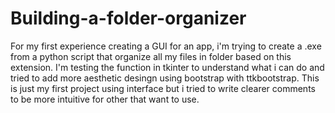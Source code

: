 # Building-a-folder-organizer
For my first experience creating a GUI for an app, i'm trying to create a .exe from a python script that organize all my files in folder based on this extension.
I'm testing the function in tkinter to understand what i can do and tried to add more aesthetic desingn using bootstrap with ttkbootstrap.
This is just my first project using interface but i tried to write clearer comments to be more intuitive for other that want to use.
